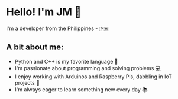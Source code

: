 # Hello! I'm JM 👋

I'm a developer from the Philippines - 🇵🇭

## A bit about me:
- Python and C++ is my favorite language 🐍 
- I'm passionate about programming and solving problems 💻
- I enjoy working with Arduinos and Raspberry Pis, dabbling in IoT projects 🤖
- I'm always eager to learn something new every day 📚

